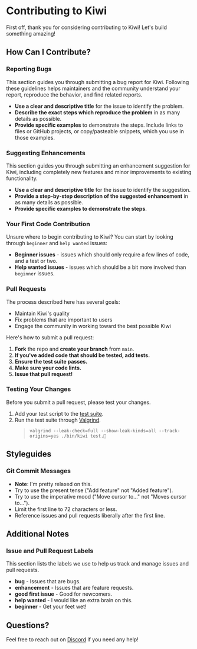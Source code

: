 # Contributing to Kiwi

First off, thank you for considering contributing to Kiwi! Let's build something amazing!

## How Can I Contribute?

### Reporting Bugs

This section guides you through submitting a bug report for Kiwi. Following these guidelines helps maintainers and the community understand your report, reproduce the behavior, and find related reports.

- **Use a clear and descriptive title** for the issue to identify the problem.
- **Describe the exact steps which reproduce the problem** in as many details as possible.
- **Provide specific examples** to demonstrate the steps. Include links to files or GitHub projects, or copy/pasteable snippets, which you use in those examples.

### Suggesting Enhancements

This section guides you through submitting an enhancement suggestion for Kiwi, including completely new features and minor improvements to existing functionality.

- **Use a clear and descriptive title** for the issue to identify the suggestion.
- **Provide a step-by-step description of the suggested enhancement** in as many details as possible.
- **Provide specific examples to demonstrate the steps**.

### Your First Code Contribution

Unsure where to begin contributing to Kiwi? You can start by looking through `beginner` and `help wanted` issues:

- **Beginner issues** - issues which should only require a few lines of code, and a test or two.
- **Help wanted issues** - issues which should be a bit more involved than `beginner` issues.

### Pull Requests

The process described here has several goals:

- Maintain Kiwi's quality
- Fix problems that are important to users
- Engage the community in working toward the best possible Kiwi

Here's how to submit a pull request:

1. **Fork** the repo and **create your branch** from `main`.
2. **If you've added code that should be tested, add tests.**
3. **Ensure the test suite passes.**
4. **Make sure your code lints.**
5. **Issue that pull request!**

### Testing Your Changes

Before you submit a pull request, please test your changes.

1. Add your test script to the [test suite](test.🥝).
2. Run the test suite through [Valgrind](https://valgrind.org/).
    > `valgrind --leak-check=full --show-leak-kinds=all --track-origins=yes ./bin/kiwi test.🥝`

## Styleguides

### Git Commit Messages

- **Note**: I'm pretty relaxed on this.
- Try to use the present tense ("Add feature" not "Added feature").
- Try to use the imperative mood ("Move cursor to..." not "Moves cursor to...").
- Limit the first line to 72 characters or less.
- Reference issues and pull requests liberally after the first line.

## Additional Notes

### Issue and Pull Request Labels

This section lists the labels we use to help us track and manage issues and pull requests.

- **bug** - Issues that are bugs.
- **enhancement** - Issues that are feature requests.
- **good first issue** - Good for newcomers.
- **help wanted** - I would like an extra brain on this.
- **beginner** - Get your feet wet!

## Questions?

Feel free to reach out on [Discord](https://discord.com/channels/1221516965743431841/1221553678104920195) if you need any help!